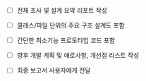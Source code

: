 - [ ] 전체 조사 및 설계 요약 리포트 작성
- [ ] 클래스/파일 단위의 주요 구조 설계도 포함
- [ ] 간단한 최소기능 프로토타입 코드 포함
- [ ] 향후 개발 계획 및 애로사항, 개선점 리스트 작성
- [ ] 최종 보고서 사용자에게 전달

